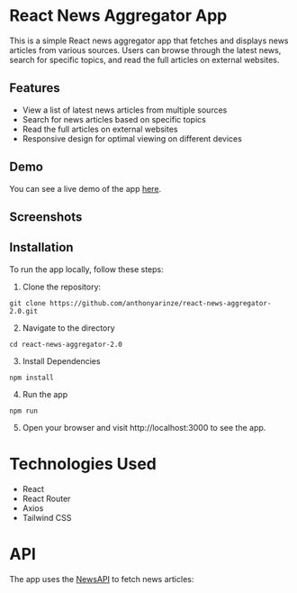 # React News Aggregator App

This is a simple React news aggregator app that fetches and displays news articles from various sources. Users can browse through the latest news, search for specific topics, and read the full articles on external websites.

## Features

- View a list of latest news articles from multiple sources
- Search for news articles based on specific topics
- Read the full articles on external websites
- Responsive design for optimal viewing on different devices

## Demo

You can see a live demo of the app [here](link-to-live-demo).

## Screenshots

<!-- To be added -->
<!-- ![Screenshot 1](screenshots/screenshot1.png) -->
<!-- ![Screenshot 2](screenshots/screenshot2.png) -->

## Installation

To run the app locally, follow these steps:

1. Clone the repository:

```
git clone https://github.com/anthonyarinze/react-news-aggregator-2.0.git
```

2. Navigate to the directory

```
cd react-news-aggregator-2.0
```

3. Install Dependencies

```
npm install
```

4. Run the app

```
npm run
```

5. Open your browser and visit http://localhost:3000 to see the app.

# Technologies Used

- React
- React Router
- Axios
- Tailwind CSS

# API

The app uses the [NewsAPI](https://newsapi.org/) to fetch news articles:
